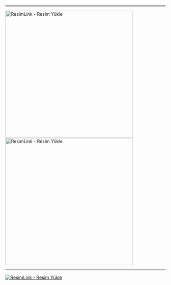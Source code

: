 <hr style="border: none; height: 2px; background-color: #000;">
<a href="https://yenilink.org/onwin" title="ResimLink - Resim Yükle" style="display:inline-block; margin-right: 10px;">
  <img src="https://r.resimlink.com/WxMK-dXlwY.jpg" title="ResimLink - Resim Yükle" alt="ResimLink - Resim Yükle" width="400">
</a>
<a href="https://yenilink.org/onwin" title="ResimLink - Resim Yükle" style="display:inline-block;">
  <img src="https://r.resimlink.com/pbiRcmNJ5H.jpeg" title="ResimLink - Resim Yükle" alt="ResimLink - Resim Yükle" width="400">
</a>

<hr style="border: none; height: 2px; background-color: #000;">
<a href="https://yenilink.org/onwin" title="ResimLink - Resim Yükle"><img src="https://r.resimlink.com/kFvucEKBViR4.png" title="ResimLink - Resim Yükle" alt="ResimLink - Resim Yükle"></a>
